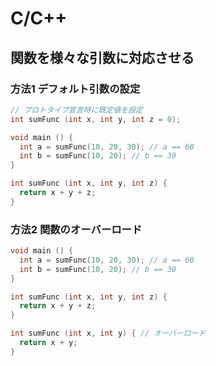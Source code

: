# C/C++

## 関数を様々な引数に対応させる

### 方法1 デフォルト引数の設定
```cpp
// プロトタイプ宣言時に既定値を設定
int sumFunc (int x, int y, int z = 0);

void main () {
  int a = sumFunc(10, 20, 30); // a == 60
  int b = sumFunc(10, 20); // b == 30
}

int sumFunc (int x, int y, int z) {
  return x + y + z;
}
```

### 方法2 関数のオーバーロード
```cpp
void main () {
  int a = sumFunc(10, 20, 30); // a == 60
  int b = sumFunc(10, 20); // b == 30
}

int sumFunc (int x, int y, int z) {
  return x + y + z;
}

int sumFunc (int x, int y) { // オーバーロード
  return x + y;
}
```

